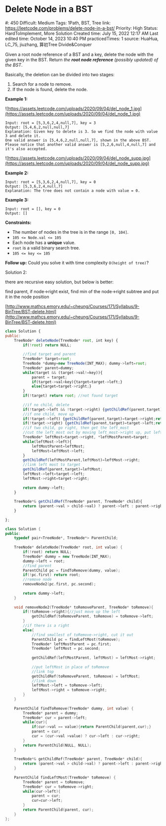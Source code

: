 # Delete Node in a BST

#: 450
Difficult: Medium
Tags: 1Path, BST, Tree
link: https://leetcode.com/problems/delete-node-in-a-bst/
Priority: High
Status: HardToImplement, More Solution
Created time: July 15, 2022 12:17 AM
Last edited time: October 14, 2023 10:40 PM
practicedTimes: 1
source: HuaHua, LC_75, jiuzhang, 算初Tree Divide&Conquer

Given a root node reference of a BST and a key, delete the node with the given key in the BST. Return *the **root node reference** (possibly updated) of the BST*.

Basically, the deletion can be divided into two stages:

1. Search for a node to remove.
2. If the node is found, delete the node.

**Example 1:**

![https://assets.leetcode.com/uploads/2020/09/04/del_node_1.jpg](https://assets.leetcode.com/uploads/2020/09/04/del_node_1.jpg)

```
Input: root = [5,3,6,2,4,null,7], key = 3
Output: [5,4,6,2,null,null,7]
Explanation: Given key to delete is 3. So we find the node with value 3 and delete it.
One valid answer is [5,4,6,2,null,null,7], shown in the above BST.
Please notice that another valid answer is [5,2,6,null,4,null,7] and it's also accepted.

```

![https://assets.leetcode.com/uploads/2020/09/04/del_node_supp.jpg](https://assets.leetcode.com/uploads/2020/09/04/del_node_supp.jpg)

**Example 2:**

```
Input: root = [5,3,6,2,4,null,7], key = 0
Output: [5,3,6,2,4,null,7]
Explanation: The tree does not contain a node with value = 0.

```

**Example 3:**

```
Input: root = [], key = 0
Output: []

```

**Constraints:**

- The number of nodes in the tree is in the range `[0, 104]`.
- `105 <= Node.val <= 105`
- Each node has a **unique** value.
- `root` is a valid binary search tree.
- `105 <= key <= 105`

**Follow up:** Could you solve it with time complexity `O(height of tree)`?

Solution 2:

there are recursive easy solution, but below is better:

find parent, if node->right exist, find min of the node->right subtree and put it in the node position

[http://www.mathcs.emory.edu/~cheung/Courses/171/Syllabus/9-BinTree/BST-delete.html](http://www.mathcs.emory.edu/~cheung/Courses/171/Syllabus/9-BinTree/BST-delete.html)

```jsx
class Solution {
public:
    TreeNode* deleteNode(TreeNode* root, int key) {
        if(!root) return NULL;
        
        //find target and parent
        TreeNode* target=root;
        TreeNode *dummy=new TreeNode(INT_MAX); dummy->left=root;
        TreeNode* parent=dummy;
        while(target && (target->val!=key)){
            parent = target;
            if(target->val>key){target=target->left;}
            else{target=target->right;}
        }
        if(!target) return root; //not found target
        
        //if no child, delete
        if(!target->left && !target->right) {getChildRef(parent,target)=NULL; return dummy->left;}
        //if one child, move up
        if(!target->left) {getChildRef(parent,target)=target->right;return dummy->left;}
        if(!target->right) {getChildRef(parent,target)=target->left;return dummy->left;}
        //if two child, go right, then get the left_most
        //cut the left_most out by moving left_most->right up, put left_most to replace the target
        TreeNode* leftMost=target->right, *leftMostParent=target;
        while(leftMost->left){
            leftMostParent=leftMost;
            leftMost=leftMost->left;
        }
        getChildRef(leftMostParent,leftMost)=leftMost->right;
        //link left most to target
        getChildRef(parent,target)=leftMost;
        leftMost->left=target->left;
        leftMost->right=target->right;
        
        return dummy->left;
    }
    
    TreeNode*& getChildRef(TreeNode* parent, TreeNode* child){
        return (parent->val > child->val) ? parent->left : parent->right;
    }
    
};
```

```cpp
class Solution {
public:
    typedef pair<TreeNode*, TreeNode*> ParentChild;
    
    TreeNode* deleteNode(TreeNode* root, int value) {
        if(!root) return NULL;
        TreeNode* dummy = new TreeNode(INT_MAX);
        dummy->left = root;
        //find parent
        ParentChild pc = findToRemove(dummy, value);
        if(!pc.first) return root;
        //remove node
        removeNode2(pc.first, pc.second);
        
        return dummy->left;
    }
    
    void removeNode2(TreeNode* toRemoveParent, TreeNode* toRemove){
        if(!toRemove->right){//just move up the left
            getChildRef(toRemoveParent, toRemove) = toRemove->left;
        }
        //if there is a right 
        else{
            //find smallest of toRemove->right, cut it out
            ParentChild pc = findLeftMost(toRemove);
            TreeNode* leftMostParent = pc.first;
            TreeNode* leftMost = pc.second;
            
            getChildRef(leftMostParent, leftMost) = leftMost->right;
            
            //put leftMost in place of toRemove
            //link top
            getChildRef(toRemoveParent, toRemove) = leftMost;
            //link down
            leftMost->left = toRemove->left;
            leftMost->right = toRemove->right;
        }
    }
    
    ParentChild findToRemove(TreeNode* dummy, int value) {
        TreeNode* parent = dummy;
        TreeNode* cur = parent->left;
        while(cur){
            if(cur->val == value){return ParentChild(parent,cur);}
            parent = cur;
            cur = (cur->val >value) ? cur->left : cur->right;
        }
        return ParentChild(NULL, NULL);
    }
    
    TreeNode*& getChildRef(TreeNode* parent, TreeNode* child){
        return (parent->val > child->val) ? parent->left : parent->right;
    }
    
    ParentChild findLeftMost(TreeNode* toRemove) {
        TreeNode* parent = toRemove;
        TreeNode* cur = toRemove->right;
        while(cur->left){
            parent = cur;
            cur=cur->left;
        }
        return ParentChild(parent, cur);
    }
};
```